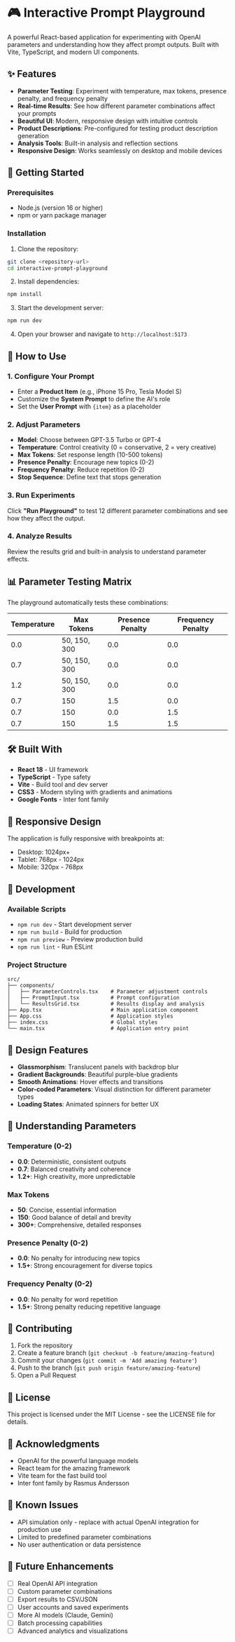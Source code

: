 # 🎮 Interactive Prompt Playground

A powerful React-based application for experimenting with OpenAI parameters and understanding how they affect prompt outputs. Built with Vite, TypeScript, and modern UI components.

## ✨ Features

- **Parameter Testing**: Experiment with temperature, max tokens, presence penalty, and frequency penalty
- **Real-time Results**: See how different parameter combinations affect your prompts
- **Beautiful UI**: Modern, responsive design with intuitive controls
- **Product Descriptions**: Pre-configured for testing product description generation
- **Analysis Tools**: Built-in analysis and reflection sections
- **Responsive Design**: Works seamlessly on desktop and mobile devices

## 🚀 Getting Started

### Prerequisites

- Node.js (version 16 or higher)
- npm or yarn package manager

### Installation

1. Clone the repository:

```bash
git clone <repository-url>
cd interactive-prompt-playground
```

2. Install dependencies:

```bash
npm install
```

3. Start the development server:

```bash
npm run dev
```

4. Open your browser and navigate to `http://localhost:5173`

## 🎯 How to Use

### 1. Configure Your Prompt

- Enter a **Product Item** (e.g., iPhone 15 Pro, Tesla Model S)
- Customize the **System Prompt** to define the AI's role
- Set the **User Prompt** with `{item}` as a placeholder

### 2. Adjust Parameters

- **Model**: Choose between GPT-3.5 Turbo or GPT-4
- **Temperature**: Control creativity (0 = conservative, 2 = very creative)
- **Max Tokens**: Set response length (10-500 tokens)
- **Presence Penalty**: Encourage new topics (0-2)
- **Frequency Penalty**: Reduce repetition (0-2)
- **Stop Sequence**: Define text that stops generation

### 3. Run Experiments

Click **"Run Playground"** to test 12 different parameter combinations and see how they affect the output.

### 4. Analyze Results

Review the results grid and built-in analysis to understand parameter effects.

## 📊 Parameter Testing Matrix

The playground automatically tests these combinations:

| Temperature | Max Tokens   | Presence Penalty | Frequency Penalty |
| ----------- | ------------ | ---------------- | ----------------- |
| 0.0         | 50, 150, 300 | 0.0              | 0.0               |
| 0.7         | 50, 150, 300 | 0.0              | 0.0               |
| 1.2         | 50, 150, 300 | 0.0              | 0.0               |
| 0.7         | 150          | 1.5              | 0.0               |
| 0.7         | 150          | 0.0              | 1.5               |
| 0.7         | 150          | 1.5              | 1.5               |

## 🛠️ Built With

- **React 18** - UI framework
- **TypeScript** - Type safety
- **Vite** - Build tool and dev server
- **CSS3** - Modern styling with gradients and animations
- **Google Fonts** - Inter font family

## 📱 Responsive Design

The application is fully responsive with breakpoints at:

- Desktop: 1024px+
- Tablet: 768px - 1024px
- Mobile: 320px - 768px

## 🔧 Development

### Available Scripts

- `npm run dev` - Start development server
- `npm run build` - Build for production
- `npm run preview` - Preview production build
- `npm run lint` - Run ESLint

### Project Structure

```
src/
├── components/
│   ├── ParameterControls.tsx    # Parameter adjustment controls
│   ├── PromptInput.tsx          # Prompt configuration
│   └── ResultsGrid.tsx          # Results display and analysis
├── App.tsx                      # Main application component
├── App.css                      # Application styles
├── index.css                    # Global styles
└── main.tsx                     # Application entry point
```

## 🎨 Design Features

- **Glassmorphism**: Translucent panels with backdrop blur
- **Gradient Backgrounds**: Beautiful purple-blue gradients
- **Smooth Animations**: Hover effects and transitions
- **Color-coded Parameters**: Visual distinction for different parameter types
- **Loading States**: Animated spinners for better UX

## 🧠 Understanding Parameters

### Temperature (0-2)

- **0.0**: Deterministic, consistent outputs
- **0.7**: Balanced creativity and coherence
- **1.2+**: High creativity, more unpredictable

### Max Tokens

- **50**: Concise, essential information
- **150**: Good balance of detail and brevity
- **300+**: Comprehensive, detailed responses

### Presence Penalty (0-2)

- **0.0**: No penalty for introducing new topics
- **1.5+**: Strong encouragement for diverse topics

### Frequency Penalty (0-2)

- **0.0**: No penalty for word repetition
- **1.5+**: Strong penalty reducing repetitive language

## 🤝 Contributing

1. Fork the repository
2. Create a feature branch (`git checkout -b feature/amazing-feature`)
3. Commit your changes (`git commit -m 'Add amazing feature'`)
4. Push to the branch (`git push origin feature/amazing-feature`)
5. Open a Pull Request

## 📄 License

This project is licensed under the MIT License - see the LICENSE file for details.

## 🙏 Acknowledgments

- OpenAI for the powerful language models
- React team for the amazing framework
- Vite team for the fast build tool
- Inter font family by Rasmus Andersson

## 🐛 Known Issues

- API simulation only - replace with actual OpenAI integration for production use
- Limited to predefined parameter combinations
- No user authentication or data persistence

## 🔮 Future Enhancements

- [ ] Real OpenAI API integration
- [ ] Custom parameter combinations
- [ ] Export results to CSV/JSON
- [ ] User accounts and saved experiments
- [ ] More AI models (Claude, Gemini)
- [ ] Batch processing capabilities
- [ ] Advanced analytics and visualizations
